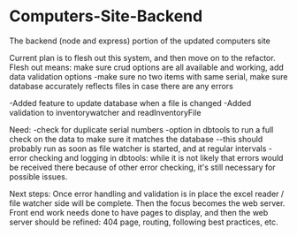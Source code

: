 # Computers-Site-Backend
The backend (node and express) portion of the updated computers site


Current plan is to flesh out this system, and then move on to the refactor.
Flesh out means: make sure crud options are all available and working, add data validation options
-make sure no two items with same serial, make sure database accurately reflects files in case there are any errors

-Added feature to update database when a file is changed
-Added validation to inventorywatcher and readInventoryFile

Need: 
-check for duplicate serial numbers
-option in dbtools to run a full check on the data to make sure it matches the database
--this should probably run as soon as file watcher is started, and at regular intervals
-error checking and logging in dbtools: while it is not likely that errors would be received there because of other error checking, it's still necessary for possible issues.

Next steps: 
Once error handling and validation is in place the excel reader / file watcher side will be complete. Then the focus becomes the web server. Front end work needs done to have pages to display, and then the web server should be refined: 404 page, routing, following best practices, etc.
